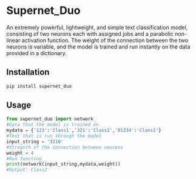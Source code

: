 # Supernet_Duo

An extremely powerful, lightweight, and simple text classification model, consisting of two neurons each with assigned jobs and a parabolic non-linear activation function. The weight of the connection between the two neurons is variable, and the model is trained and run instantly on the data provided in a dictionary.

## Installation
```bash
pip install supernet_duo
```

## Usage
```python
from supernet_duo import network
#Data that the model is trained on
mydata = {'123':'Class1','321':'Class2','01234':'Class1'}
#Text that is run through the model
input_string = '3210'
#Stregnth of the connection between neurons
weight = 4
#Run function
print(network(input_string,mydata,weight))
#Output: Class2
```
